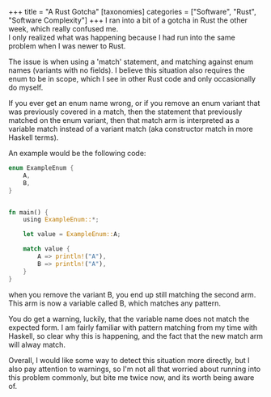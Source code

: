+++
title = "A Rust Gotcha"
[taxonomies]
categories = ["Software", "Rust", "Software Complexity"]
+++
I ran into a bit of a gotcha in Rust the other week, which really confused me.  
I only realized what was happening because I had run into the same problem when I was newer to Rust.

The issue is when using a 'match' statement, and matching against enum names (variants with no fields).
I believe this situation also requires the enum to be in scope, which I see in other Rust code and only
occasionally do myself.


If you ever get an enum name wrong, or if you remove an enum variant that was previously covered in a match,
then the statement that previously matched on the enum variant, then that match arm is interpreted as a
variable match instead of a variant match (aka constructor match in more Haskell terms).


An example would be the following code:
```rust
enum ExampleEnum {
    A,
    B,
}


fn main() {
    using ExampleEnum::*;

    let value = ExampleEnum::A;

    match value {
        A => println!("A"),
        B => println!("A"),
    }
}
```

when you remove the variant B, you end up still matching the second arm. This arm is now a variable called B, which matches any pattern.

You do get a warning, luckily, that the variable name does not match the expected form.
I am fairly familiar with pattern matching from my time with Haskell, so clear why this is happening, and the fact that the new match arm will alway match.


Overall, I would like some way to detect this situation more directly, but I also pay attention to warnings,
so I'm not all that worried about running into this problem commonly, but bite me twice now, and its worth being aware of.












